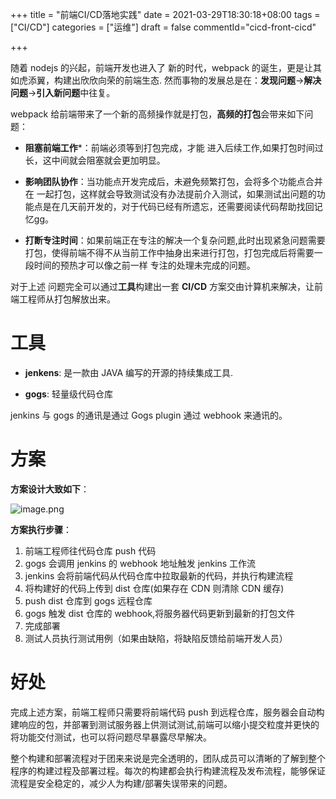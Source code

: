+++
title = "前端CI/CD落地实践"
date = 2021-03-29T18:30:18+08:00
tags = ["CI/CD"]
categories = ["运维"]
draft = false
commentId="cicd-front-cicd"

+++

随着 nodejs 的兴起，前端开发也进入了 新的时代，webpack 的诞生，更是让其如虎添翼，构建出欣欣向荣的前端生态. 然而事物的发展总是在：**发现问题**->**解决问题**->**引入新问题**中往复。





webpack 给前端带来了一个新的高频操作就是打包，**高频的打包**会带来如下问题：



- **阻塞前端工作***：前端必须等到打包完成，才能 进入后续工作,如果打包时间过长，这中间就会阻塞就会更加明显。

- **影响团队协作**：当功能点开发完成后，未避免频繁打包，会将多个功能点合并在 一起打包，这样就会导致测试没有办法提前介入测试，如果测试出问题的功能点是在几天前开发的，对于代码已经有所遗忘，还需要阅读代码帮助找回记忆gg。

- **打断专注时间**：如果前端正在专注的解决一个复杂问题,此时出现紧急问题需要打包，使得前端不得不从当前工作中抽身出来进行打包，打包完成后将需要一段时间的预热才可以像之前一样 专注的处理未完成的问题。





对于上述 问题完全可以通过**工具**构建出一套 **CI/CD** 方案交由计算机来解决，让前端工程师从打包解放出来。



# 工具



- **jenkens**: 是一款由 JAVA 编写的开源的持续集成工具.

- **gogs**: 轻量级代码仓库





jenkins 与 gogs 的通讯是通过 Gogs plugin 通过 webhook 来通讯的。





# 方案



**方案设计大致如下**：

![image.png](https://pic.artacode.com/front-ci-cd.png)

**方案执行步骤**：


1. 前端工程师往代码仓库 push 代码
2. gogs 会调用 jenkins 的 webhook 地址触发 jenkins 工作流
3. jenkins 会将前端代码从代码仓库中拉取最新的代码，并执行构建流程
4. 将构建好的代码上传到 dist 仓库(如果存在 CDN 则清除 CDN 缓存)
5. push dist 仓库到 gogs 远程仓库
6. gogs 触发 dist 仓库的 webhook,将服务器代码更新到最新的打包文件
7. 完成部署
8. 测试人员执行测试用例（如果由缺陷，将缺陷反馈给前端开发人员）
# 好处

完成上述方案，前端工程师只需要将前端代码 push 到远程仓库，服务器会自动构建响应的包，并部署到测试服务器上供测试测试,前端可以缩小提交粒度并更快的将功能交付测试，也可以将问题尽早暴露尽早解决。  

整个构建和部署流程对于团来来说是完全透明的，团队成员可以清晰的了解到整个程序的构建过程及部署过程。每次的构建都会执行构建流程及发布流程，能够保证流程是安全稳定的，减少人为构建/部署失误带来的问题。